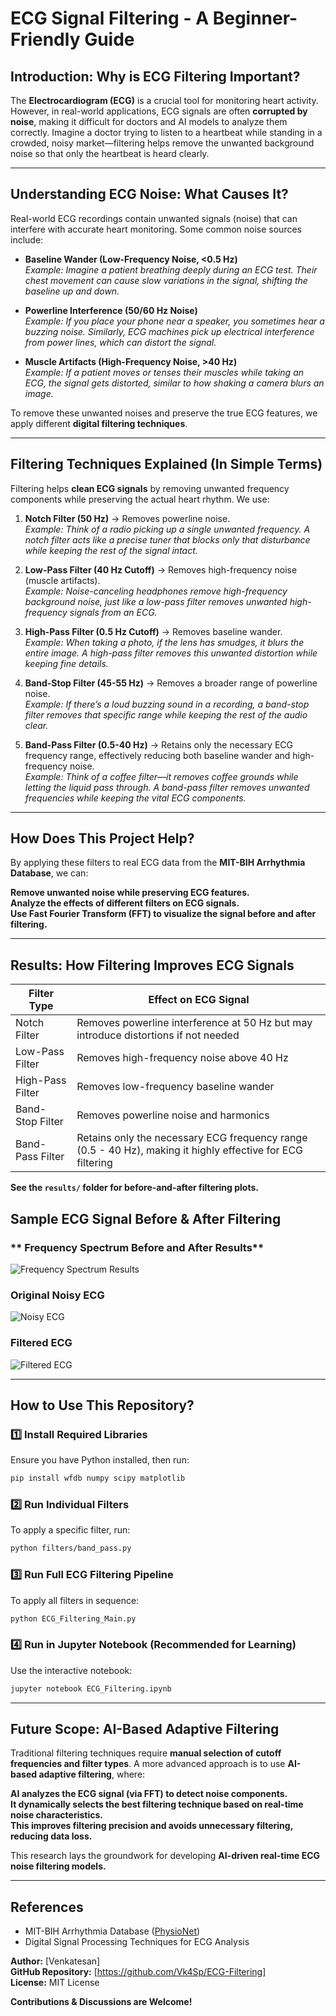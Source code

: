# **ECG Signal Filtering - A Beginner-Friendly Guide**

## **Introduction: Why is ECG Filtering Important?**
The **Electrocardiogram (ECG)** is a crucial tool for monitoring heart activity. However, in real-world applications, ECG signals are often **corrupted by noise**, making it difficult for doctors and AI models to analyze them correctly. Imagine a doctor trying to listen to a heartbeat while standing in a crowded, noisy market—filtering helps remove the unwanted background noise so that only the heartbeat is heard clearly.

---

## **Understanding ECG Noise: What Causes It?**
Real-world ECG recordings contain unwanted signals (noise) that can interfere with accurate heart monitoring. Some common noise sources include:

- **Baseline Wander (Low-Frequency Noise, <0.5 Hz)**  
   *Example: Imagine a patient breathing deeply during an ECG test. Their chest movement can cause slow variations in the signal, shifting the baseline up and down.*

- **Powerline Interference (50/60 Hz Noise)**  
   *Example: If you place your phone near a speaker, you sometimes hear a buzzing noise. Similarly, ECG machines pick up electrical interference from power lines, which can distort the signal.*

- **Muscle Artifacts (High-Frequency Noise, >40 Hz)**  
   *Example: If a patient moves or tenses their muscles while taking an ECG, the signal gets distorted, similar to how shaking a camera blurs an image.*

To remove these unwanted noises and preserve the true ECG features, we apply different **digital filtering techniques**.

---

## **Filtering Techniques Explained (In Simple Terms)**
Filtering helps **clean ECG signals** by removing unwanted frequency components while preserving the actual heart rhythm. We use:

1. **Notch Filter (50 Hz)** → Removes powerline noise.  
    *Example: Think of a radio picking up a single unwanted frequency. A notch filter acts like a precise tuner that blocks only that disturbance while keeping the rest of the signal intact.*

2. **Low-Pass Filter (40 Hz Cutoff)** → Removes high-frequency noise (muscle artifacts).  
    *Example: Noise-canceling headphones remove high-frequency background noise, just like a low-pass filter removes unwanted high-frequency signals from an ECG.*

3. **High-Pass Filter (0.5 Hz Cutoff)** → Removes baseline wander.  
    *Example: When taking a photo, if the lens has smudges, it blurs the entire image. A high-pass filter removes this unwanted distortion while keeping fine details.*

4. **Band-Stop Filter (45-55 Hz)** → Removes a broader range of powerline noise.  
    *Example: If there’s a loud buzzing sound in a recording, a band-stop filter removes that specific range while keeping the rest of the audio clear.*

5. **Band-Pass Filter (0.5-40 Hz)** → Retains only the necessary ECG frequency range, effectively reducing both baseline wander and high-frequency noise.  
    *Example: Think of a coffee filter—it removes coffee grounds while letting the liquid pass through. A band-pass filter removes unwanted frequencies while keeping the vital ECG components.*

---

## **How Does This Project Help?**
By applying these filters to real ECG data from the **MIT-BIH Arrhythmia Database**, we can:

**Remove unwanted noise while preserving ECG features.**  
**Analyze the effects of different filters on ECG signals.**  
**Use Fast Fourier Transform (FFT) to visualize the signal before and after filtering.**  

---

## **Results: How Filtering Improves ECG Signals**

| **Filter Type** | **Effect on ECG Signal** |
|---------------|------------------------|
| Notch Filter | Removes powerline interference at 50 Hz but may introduce distortions if not needed |
| Low-Pass Filter | Removes high-frequency noise above 40 Hz |
| High-Pass Filter | Removes low-frequency baseline wander |
| Band-Stop Filter | Removes powerline noise and harmonics |
| Band-Pass Filter | Retains only the necessary ECG frequency range (0.5 - 40 Hz), making it highly effective for ECG filtering |

**See the `results/` folder for before-and-after filtering plots.**
## Sample ECG Signal Before & After Filtering

### ** Frequency Spectrum Before and After Results**
![Frequency Spectrum Results](result/ECG_Filtering_results/frequency_spec_overall.png)

### **Original Noisy ECG**
![Noisy ECG](result/ECG_Filtering_results/original_ecg.png)

### **Filtered ECG**
![Filtered ECG](result/ECG_Filtering_results/final_filtered.png)

---

## **How to Use This Repository?**

### **1️⃣ Install Required Libraries**
Ensure you have Python installed, then run:
```bash
pip install wfdb numpy scipy matplotlib
```

### **2️⃣ Run Individual Filters**
To apply a specific filter, run:
```bash
python filters/band_pass.py
```

### **3️⃣ Run Full ECG Filtering Pipeline**
To apply all filters in sequence:
```bash
python ECG_Filtering_Main.py
```

### **4️⃣ Run in Jupyter Notebook (Recommended for Learning)**
Use the interactive notebook:
```bash
jupyter notebook ECG_Filtering.ipynb
```

---

## **Future Scope: AI-Based Adaptive Filtering**
Traditional filtering techniques require **manual selection of cutoff frequencies and filter types**. A more advanced approach is to use **AI-based adaptive filtering**, where:

**AI analyzes the ECG signal (via FFT) to detect noise components.**  
**It dynamically selects the best filtering technique based on real-time noise characteristics.**  
**This improves filtering precision and avoids unnecessary filtering, reducing data loss.**  

This research lays the groundwork for developing **AI-driven real-time ECG noise filtering models.**

---

## **References**
- MIT-BIH Arrhythmia Database ([PhysioNet](https://physionet.org/content/mitdb/1.0.0/))
- Digital Signal Processing Techniques for ECG Analysis

**Author:** [Venkatesan]  
**GitHub Repository:** [https://github.com/Vk4Sp/ECG-Filtering]  
**License:** MIT License  

**Contributions & Discussions are Welcome!**

